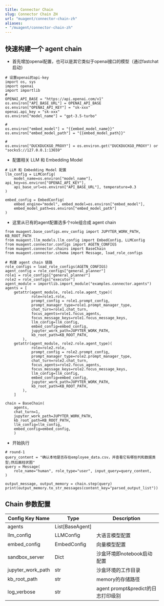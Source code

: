 ```yaml
---
title: Connector Chain
slug: Connector Chain ZH
url: "muagent/connector-chain-zh"
aliases:
- "/muagent/connector-chain-zh"
---
```


## 快速构建一个 agent chain
- 首先增加openai配置，也可以是其它类似于openai接口的模型（通过fastchat启动）
```
# 设置openai的api-key
import os, sys
import openai
import importlib
#
OPENAI_API_BASE = "https://api.openai.com/v1"
os.environ["API_BASE_URL"] = OPENAI_API_BASE
os.environ["OPENAI_API_KEY"] = "sk-xxx"
openai.api_key = "sk-xxx"
os.environ["model_name"] = "gpt-3.5-turbo"

# 
os.environ["embed_model"] = "{{embed_model_name}}"
os.environ["embed_model_path"] = "{{embed_model_path}}"

#
os.environ["DUCKDUCKGO_PROXY"] = os.environ.get("DUCKDUCKGO_PROXY") or "socks5://127.0.0.1:13659"
```

- 配置相关 LLM 和 Embedding Model
```
# LLM 和 Embedding Model 配置
llm_config = LLMConfig(
    model_name=os.environ["model_name"], api_key=os.environ["OPENAI_API_KEY"], 
    api_base_url=os.environ["API_BASE_URL"], temperature=0.3
)

embed_config = EmbedConfig(
    embed_engine="model", embed_model=os.environ["embed_model"], 
    embed_model_path=os.environ["embed_model_path"]
)
```


- 这里从已有的agent配置选多个role组合成 agent chain
```
from muagent.base_configs.env_config import JUPYTER_WORK_PATH, KB_ROOT_PATH
from muagent.llm_models.llm_config import EmbedConfig, LLMConfig
from muagent.connector.configs import AGETN_CONFIGS
from muagent.connector.chains import BaseChain
from muagent.connector.schema import Message, load_role_configs

# 构建 agent chain 链路
role_configs = load_role_configs(AGETN_CONFIGS)
agent_config = role_configs["general_planner"]
role1 = role_configs["general_planner"]
role2 = role_configs["executor"]
agent_module = importlib.import_module("examples.connector.agents")
agents = [
    getattr(agent_module, role1.role.agent_type)(
            role=role1.role, 
            prompt_config = role1.prompt_config,
            prompt_manager_type=role1.prompt_manager_type,
            chat_turn=role1.chat_turn,
            focus_agents=role1.focus_agents,
            focus_message_keys=role1.focus_message_keys,
            llm_config=llm_config,
            embed_config=embed_config,
            jupyter_work_path=JUPYTER_WORK_PATH,
            kb_root_path=KB_ROOT_PATH,
        ),
    getattr(agent_module, role2.role.agent_type)(
            role=role2.role, 
            prompt_config = role2.prompt_config,
            prompt_manager_type=role2.prompt_manager_type,
            chat_turn=role2.chat_turn,
            focus_agents=role2.focus_agents,
            focus_message_keys=role2.focus_message_keys,
            llm_config=llm_config,
            embed_config=embed_config,
            jupyter_work_path=JUPYTER_WORK_PATH,
            kb_root_path=KB_ROOT_PATH,
        ),
    ]

chain = BaseChain(
    agents, 
    chat_turn=1, 
    jupyter_work_path=JUPYTER_WORK_PATH,
    kb_root_path=KB_ROOT_PATH,
    llm_config=llm_config,
    embed_config=embed_config,
    )
```


- 开始执行
```
# round-1
query_content = "确认本地是否存在employee_data.csv，并查看它有哪些列和数据类型;然后画柱状图"
query = Message(
    role_name="human", role_type="user", input_query=query_content,
)

output_message, output_memory = chain.step(query)
print(output_memory.to_str_messages(content_key="parsed_output_list"))
```


## Chain 参数配置
|Config Key Name|	Type	|Description|
| ------------------ | ---------- | ---------- |
|agents| List[BaseAgent] | 
|llm_config	|LLMConfig	|大语言模型配置|
|embed_config	|EmbedConfig	|向量模型配置|
|sandbox_server	|Dict	|沙盒环境即notebook启动配置|
|jupyter_work_path	|str	|沙盒环境的工作目录|
|kb_root_path	|str	|memory的存储路径|
|log_verbose	|str	|agent prompt&predict的日志打印级别|
